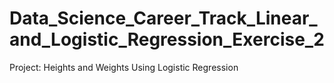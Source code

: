 # Data_Science_Career_Track_Linear_and_Logistic_Regression_Exercise_2
Project: Heights and Weights Using Logistic Regression
